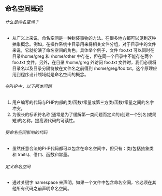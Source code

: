 ## 命名空间概述

###### 什么是命名空间？
* 从广义上来说，命名空间是一种封装事物的方法。在很多地方都可以见到这种抽象概念。例如，在操作系统中目录用来将相关文件分组，对于目录中的文件来说，它就扮演了命名空间的角色。具体举个例子，文件 foo.txt 可以同时在目录/home/greg 和 /home/other 中存在，但在同一个目录中不能存在两个 foo.txt 文件。另外，在目录 /home/greg 外访问 foo.txt 文件时，我们必须将目录名以及目录分隔符放在文件名之前得到 /home/greg/foo.txt。这个原理应用到程序设计领域就是命名空间的概念。 

###### 在PHP中，以下两类问题
1. 用户编写的代码与PHP内部的类/函数/常量或第三方类/函数/常量之间的名字冲突。
2. 为很长的标识符名称(通常是为了缓解第一类问题而定义的)创建一个别名(或简短)的名称，提高源代码的可读性。

###### 受命名空间影响的代码
* 虽然任意合法的PHP代码都可以包含在命名空间中，但只有：类(包括抽象类和 traits)、借口、函数和常量。

###### 定义命名空间
* 通过关键字 namespace 来声明。如果一个文件中包含命名空间，它必须在其他所有代码之前声明命名空间。